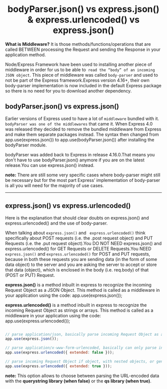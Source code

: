 <div align= center><h1>bodyParser.json() vs express.json() & express.urlencoded() vs express.json()</h1></div>


**What is Middleware?** It is those methods/functions/operations that are called BETWEEN processing the Request and sending the Response in your application method.


Node/Express Framework have been used to installing another piece of middleware in order for us to be able to``` read the “body” of an incoming JSON object```. This piece of middleware was called ```body-parser``` and used to not be part of the Express framework.Express version 4.16+, their own body-parser implementation is now included in the default Express package so there is no need for you to download another dependency.



## bodyParser.json() vs express.json() 

Earlier versions of Express used to have a lot of ```middleware``` bundled with it. 
```bodyParser was one of the middlewares``` that came it. When Express 4.0 was released they decided to remove the
bundled middleware from Express and make them separate packages instead. The syntax then changed from 
app.use(express.json()) to app.use(bodyParser.json()) after installing the bodyParser module.

bodyParser was added back to Express in release 4.16.0.That means you don't have to use bodyParser.json() 
anymore if you are on the latest release.You can use express.json() instead.

**note:** There are still some very specific cases where body-parser might still be necessary but for the most part Express’ implementation of body-parser is all you will need for the majority of use cases.

---

## express.json() vs express.urlencoded()

Here is the explanation that should clear doubts on express.json() and express.urlencoded()
and the use of body-parser.

When talking about ```express.json()``` and ``` express.urlencoded()``` think specifically about POST requests (i.e. the .post request object) and PUT Requests (i.e. the .put request object).You DO NOT NEED express.json() and express.urlencoded() for GET Requests or DELETE Requests.You NEED ```express.json()``` and ```express.urlencoded()``` for POST and PUT requests, because in both these requests you are sending data (in the form of some data object) to the server and you are asking the server to accept or store that data (object), which is enclosed in the body (i.e. req.body) of that (POST or PUT) Request.

**express.json()** is a method inbuilt in express to recognize the incoming Request Object as a JSON Object. This method is called as a middleware in your application using the code: app.use(express.json());

**express.urlencoded()** is a method inbuilt in express to recognize the incoming Request Object as strings or arrays. This method is called as a middleware in your application using the code: app.use(express.urlencoded());

```javascript

// parse application/json, basically parse incoming Request Object as a JSON Object 
app.use(express.json());

// parse application/x-www-form-urlencoded, basically can only parse incoming Request Object if strings or arrays
app.use(express.urlencoded({ extended: false }));

// parse incoming Request Object if object, with nested objects, or generally any type.
app.use(express.urlencoded({ extended: true }));

```
**note:** This option allows to choose between parsing the URL-encoded data with the **querystring library (when false)** or the **qs library (when true)**.



